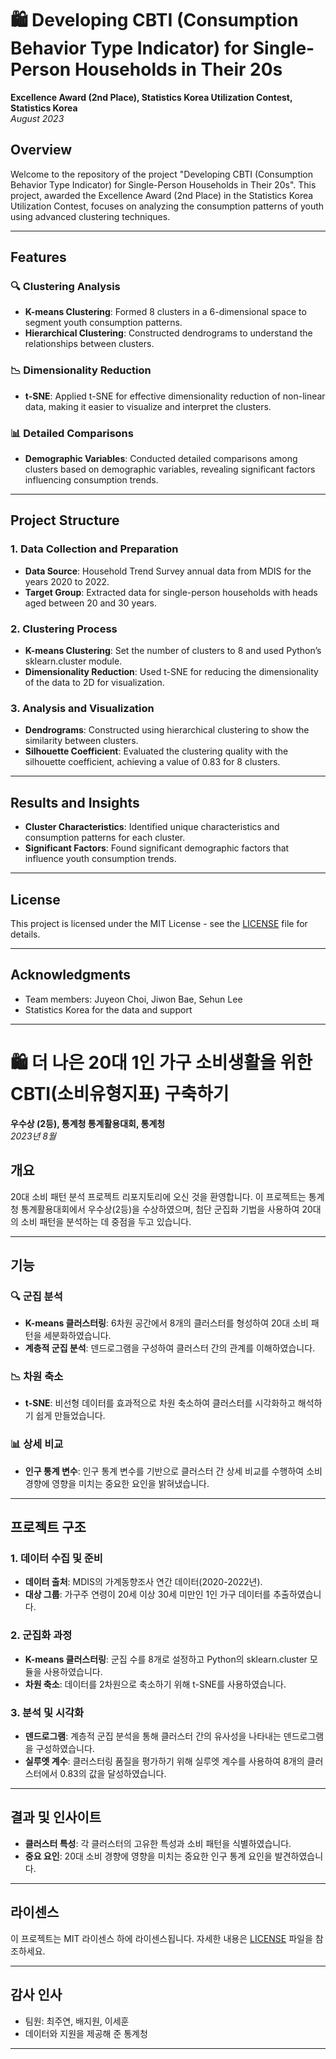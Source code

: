 # 🛍️ Developing CBTI (Consumption Behavior Type Indicator) for Single-Person Households in Their 20s

**Excellence Award (2nd Place), Statistics Korea Utilization Contest, Statistics Korea**  
*August 2023*

## Overview 

Welcome to the repository of the project "Developing CBTI (Consumption Behavior Type Indicator) for Single-Person Households in Their 20s". This project, awarded the Excellence Award (2nd Place) in the Statistics Korea Utilization Contest, focuses on analyzing the consumption patterns of youth using advanced clustering techniques.

---

## Features

### 🔍 Clustering Analysis

- **K-means Clustering**: Formed 8 clusters in a 6-dimensional space to segment youth consumption patterns.
- **Hierarchical Clustering**: Constructed dendrograms to understand the relationships between clusters.

### 📉 Dimensionality Reduction

- **t-SNE**: Applied t-SNE for effective dimensionality reduction of non-linear data, making it easier to visualize and interpret the clusters.

### 📊 Detailed Comparisons

- **Demographic Variables**: Conducted detailed comparisons among clusters based on demographic variables, revealing significant factors influencing consumption trends.

---

## Project Structure

### 1. Data Collection and Preparation

- **Data Source**: Household Trend Survey annual data from MDIS for the years 2020 to 2022.
- **Target Group**: Extracted data for single-person households with heads aged between 20 and 30 years.

### 2. Clustering Process

- **K-means Clustering**: Set the number of clusters to 8 and used Python’s sklearn.cluster module.
- **Dimensionality Reduction**: Used t-SNE for reducing the dimensionality of the data to 2D for visualization.

### 3. Analysis and Visualization

- **Dendrograms**: Constructed using hierarchical clustering to show the similarity between clusters.
- **Silhouette Coefficient**: Evaluated the clustering quality with the silhouette coefficient, achieving a value of 0.83 for 8 clusters.

---

## Results and Insights

- **Cluster Characteristics**: Identified unique characteristics and consumption patterns for each cluster.
- **Significant Factors**: Found significant demographic factors that influence youth consumption trends.

---

## License

This project is licensed under the MIT License - see the [LICENSE](LICENSE) file for details.

---

## Acknowledgments

- Team members: Juyeon Choi, Jiwon Bae, Sehun Lee
- Statistics Korea for the data and support

---

# 🛍️ 더 나은 20대 1인 가구 소비생활을 위한 CBTI(소비유형지표) 구축하기

**우수상 (2등), 통계청 통계활용대회, 통계청**  
*2023년 8월*

## 개요

20대 소비 패턴 분석 프로젝트 리포지토리에 오신 것을 환영합니다. 이 프로젝트는 통계청 통계활용대회에서 우수상(2등)을 수상하였으며, 첨단 군집화 기법을 사용하여 20대의 소비 패턴을 분석하는 데 중점을 두고 있습니다.

---

## 기능

### 🔍 군집 분석

- **K-means 클러스터링**: 6차원 공간에서 8개의 클러스터를 형성하여 20대 소비 패턴을 세분화하였습니다.
- **계층적 군집 분석**: 덴드로그램을 구성하여 클러스터 간의 관계를 이해하였습니다.

### 📉 차원 축소

- **t-SNE**: 비선형 데이터를 효과적으로 차원 축소하여 클러스터를 시각화하고 해석하기 쉽게 만들었습니다.

### 📊 상세 비교

- **인구 통계 변수**: 인구 통계 변수를 기반으로 클러스터 간 상세 비교를 수행하여 소비 경향에 영향을 미치는 중요한 요인을 밝혀냈습니다.

---

## 프로젝트 구조

### 1. 데이터 수집 및 준비

- **데이터 출처**: MDIS의 가계동향조사 연간 데이터(2020-2022년).
- **대상 그룹**: 가구주 연령이 20세 이상 30세 미만인 1인 가구 데이터를 추출하였습니다.

### 2. 군집화 과정

- **K-means 클러스터링**: 군집 수를 8개로 설정하고 Python의 sklearn.cluster 모듈을 사용하였습니다.
- **차원 축소**: 데이터를 2차원으로 축소하기 위해 t-SNE를 사용하였습니다.

### 3. 분석 및 시각화

- **덴드로그램**: 계층적 군집 분석을 통해 클러스터 간의 유사성을 나타내는 덴드로그램을 구성하였습니다.
- **실루엣 계수**: 클러스터링 품질을 평가하기 위해 실루엣 계수를 사용하여 8개의 클러스터에서 0.83의 값을 달성하였습니다.

---

## 결과 및 인사이트

- **클러스터 특성**: 각 클러스터의 고유한 특성과 소비 패턴을 식별하였습니다.
- **중요 요인**: 20대 소비 경향에 영향을 미치는 중요한 인구 통계 요인을 발견하였습니다.

---

## 라이센스

이 프로젝트는 MIT 라이센스 하에 라이센스됩니다. 자세한 내용은 [LICENSE](LICENSE) 파일을 참조하세요.

---

## 감사 인사

- 팀원: 최주연, 배지원, 이세훈
- 데이터와 지원을 제공해 준 통계청

---

